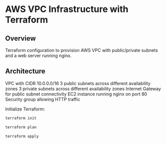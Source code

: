 # AWS VPC Infrastructure with Terraform

## Overview
Terraform configuration to provision AWS VPC with public/private subnets and a web server running nginx.

## Architecture
VPC with CIDR 10.0.0.0/16
3 public subnets across different availability zones
3 private subnets across different availability zones
Internet Gateway for public subnet connectivity
EC2 instance running nginx on port 80
Security group allowing HTTP traffic


Initialize Terraform:
```bash
terraform init

terraform plan

terraform apply
